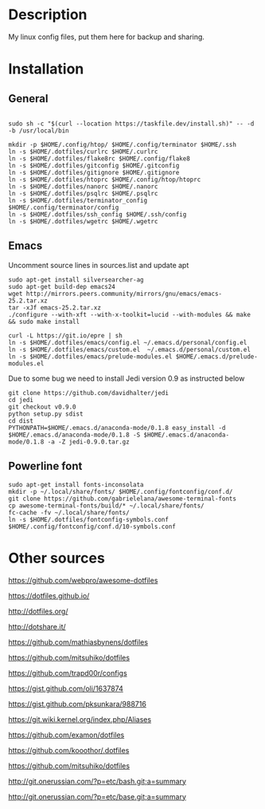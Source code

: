 # Description

My linux config files, put them here for backup and sharing.

# Installation

## General

```shell

sudo sh -c "$(curl --location https://taskfile.dev/install.sh)" -- -d -b /usr/local/bin

mkdir -p $HOME/.config/htop/ $HOME/.config/terminator $HOME/.ssh
ln -s $HOME/.dotfiles/curlrc $HOME/.curlrc
ln -s $HOME/.dotfiles/flake8rc $HOME/.config/flake8
ln -s $HOME/.dotfiles/gitconfig $HOME/.gitconfig
ln -s $HOME/.dotfiles/gitignore $HOME/.gitignore
ln -s $HOME/.dotfiles/htoprc $HOME/.config/htop/htoprc
ln -s $HOME/.dotfiles/nanorc $HOME/.nanorc
ln -s $HOME/.dotfiles/psqlrc $HOME/.psqlrc
ln -s $HOME/.dotfiles/terminator_config $HOME/.config/terminator/config
ln -s $HOME/.dotfiles/ssh_config $HOME/.ssh/config
ln -s $HOME/.dotfiles/wgetrc $HOME/.wgetrc
```

## Emacs

Uncomment source lines in sources.list and update apt

```shell
sudo apt-get install silversearcher-ag
sudo apt-get build-dep emacs24
wget http://mirrors.peers.community/mirrors/gnu/emacs/emacs-25.2.tar.xz
tar -xJf emacs-25.2.tar.xz
./configure --with-xft --with-x-toolkit=lucid --with-modules && make && sudo make install

curl -L https://git.io/epre | sh
ln -s $HOME/.dotfiles/emacs/config.el ~/.emacs.d/personal/config.el
ln -s $HOME/.dotfiles/emacs/custom.el  ~/.emacs.d/personal/custom.el
ln -s $HOME/.dotfiles/emacs/prelude-modules.el $HOME/.emacs.d/prelude-modules.el
```

Due to some bug we need to install Jedi version 0.9 as instructed below

```
git clone https://github.com/davidhalter/jedi
cd jedi
git checkout v0.9.0
python setup.py sdist
cd dist
PYTHONPATH=$HOME/.emacs.d/anaconda-mode/0.1.8 easy_install -d $HOME/.emacs.d/anaconda-mode/0.1.8 -S $HOME/.emacs.d/anaconda-mode/0.1.8 -a -Z jedi-0.9.0.tar.gz
```

## Powerline font

```shell
sudo apt-get install fonts-inconsolata
mkdir -p ~/.local/share/fonts/ $HOME/.config/fontconfig/conf.d/
git clone https://github.com/gabrielelana/awesome-terminal-fonts
cp awesome-terminal-fonts/build/* ~/.local/share/fonts/
fc-cache -fv ~/.local/share/fonts/
ln -s $HOME/.dotfiles/fontconfig-symbols.conf $HOME/.config/fontconfig/conf.d/10-symbols.conf
```

# Other sources

https://github.com/webpro/awesome-dotfiles

https://dotfiles.github.io/

http://dotfiles.org/

http://dotshare.it/

https://github.com/mathiasbynens/dotfiles

https://github.com/mitsuhiko/dotfiles

https://github.com/trapd00r/configs

https://gist.github.com/oli/1637874

https://gist.github.com/pksunkara/988716

https://git.wiki.kernel.org/index.php/Aliases

https://github.com/examon/dotfiles

https://github.com/kooothor/.dotfiles

https://github.com/mitsuhiko/dotfiles

http://git.onerussian.com/?p=etc/bash.git;a=summary

http://git.onerussian.com/?p=etc/base.git;a=summary
